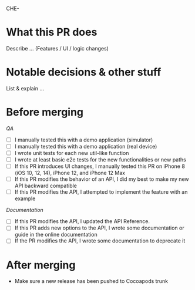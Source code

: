 CHE-

# What this PR does

Describe ... (Features / UI / logic changes)

# Notable decisions & other stuff

List & explain ...

# Before merging

_QA_

- [ ] I manually tested this with a demo application (simulator)
- [ ] I manually tested this with a demo application (real device)
- [ ] I wrote unit tests for each new util-like function
- [ ] I wrote at least basic e2e tests for the new functionalities or new paths
- [ ] If this PR introduces UI changes, I manually tested this PR on iPhone 8 (iOS 10, 12, 14), iPhone 12, and iPhone 12 Max
- [ ] If this PR modifies the behavior of an API, I did my best to make my new API backward compatible
- [ ] If this PR modifies the API, I attempted to implement the feature with an example

_Documentation_

- [ ] If this PR modifies the API, I updated the API Reference.
- [ ] If this PR adds new options to the API, I wrote some documentation or guide in the online documentation
- [ ] If the PR modifies the API, I wrote some documentation to deprecate it

# After merging

- Make sure a new release has been pushed to Cocoapods trunk
